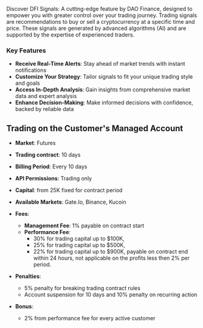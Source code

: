Discover DFI Signals: A cutting-edge feature by DAO Finance, designed to empower you with greater control over your trading journey. Trading signals are recommendations to buy or sell a cryptocurrency at a specific time and price. These signals are generated by advanced algorithms (AI) and are supported by the expertise of experienced traders.

### Key Features

- **Receive Real-Time Alerts**: Stay ahead of market trends with instant notifications
- **Customize Your Strategy**: Tailor signals to fit your unique trading style and goals
- **Access In-Depth Analysis**: Gain insights from comprehensive market data and expert analysis
- **Enhance Decision-Making**: Make informed decisions with confidence, backed by reliable data

## Trading on the Customer's Managed Account

- **Market**: Futures
- **Trading contract**: 10 days
- **Billing Period**: Every 10 days
- **API Permissions**: Trading only
- **Capital**: from 25K fixed for contract period
- **Available Markets**: Gate.Io, Binance, Kucoin

- **Fees**:
  - **Management Fee**: 1%
  payable on contract start
  - **Performance Fee**:
    - 30% for trading capital up to $100K,
    - 25% for trading capital up to $500K,
    - 22% for trading capital up to $900K,
    payable on contract end within 24 hours, not applicable on the profits less then 2% per period.

- **Penalties**:
  - 5% penalty for breaking trading contract rules
  - Account suspension for 10 days and 10% penalty on recurring action

- **Bonus**:
  - 2% from performance fee for every active customer
  